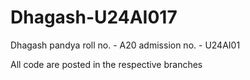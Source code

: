 # Dhagash-U24AI017

Dhagash pandya 
roll no. - A20
admission no. - U24AI01

All code are posted in the respective branches 
